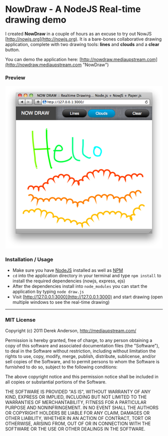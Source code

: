 NowDraw - A NodeJS Real-time drawing demo
======

I created **NowDraw** in a couple of hours as an excuse to try out NowJS [http://nowjs.org](http://nowjs.org). It is a bare-bones collaborative drawing application, complete with two drawing tools: **lines** and **clouds** and a **clear** button.  

You can demo the application here: [http://nowdraw.mediaupstream.com](http://nowdraw.mediaupstream.com "NowDraw")  

### Preview

![Preview](/assets/preview.png "Preview")  

### Installation / Usage  

- Make sure you have [NodeJS](http://nodejs.org) installed as well as [NPM](http://npmjs.org/)  
- `cd` into the application directory in your terminal and type `npm install` to install the required dependencies (nowjs, express, ejs)
- After the dependencies install into `node_modules` you can start the application by typing `node draw.js`
- Visit [http://127.0.0.1:3000](http://127.0.0.1:3000) and start drawing (open multiple windows to see the real-time drawing)

  
----

### MIT License

Copyright (c) 2011 Derek Anderson, http://mediaupstream.com/

Permission is hereby granted, free of charge, to any person obtaining
a copy of this software and associated documentation files (the
"Software"), to deal in the Software without restriction, including
without limitation the rights to use, copy, modify, merge, publish,
distribute, sublicense, and/or sell copies of the Software, and to
permit persons to whom the Software is furnished to do so, subject to
the following conditions:

The above copyright notice and this permission notice shall be
included in all copies or substantial portions of the Software.

THE SOFTWARE IS PROVIDED "AS IS", WITHOUT WARRANTY OF ANY KIND,
EXPRESS OR IMPLIED, INCLUDING BUT NOT LIMITED TO THE WARRANTIES OF
MERCHANTABILITY, FITNESS FOR A PARTICULAR PURPOSE AND
NONINFRINGEMENT. IN NO EVENT SHALL THE AUTHORS OR COPYRIGHT HOLDERS BE
LIABLE FOR ANY CLAIM, DAMAGES OR OTHER LIABILITY, WHETHER IN AN ACTION
OF CONTRACT, TORT OR OTHERWISE, ARISING FROM, OUT OF OR IN CONNECTION
WITH THE SOFTWARE OR THE USE OR OTHER DEALINGS IN THE SOFTWARE.
